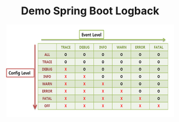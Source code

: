 <div id="top" align="center">
  <h1> Demo Spring Boot Logback </h1>
</div>

<div align="center">
  <a>
    <img src="image/logo.png" alt="Logo" width="450" height="250">
  </a>
</div>
